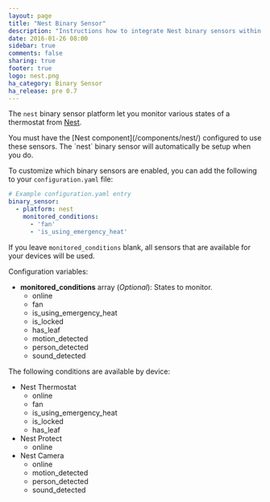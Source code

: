 ```yaml
---
layout: page
title: "Nest Binary Sensor"
description: "Instructions how to integrate Nest binary sensors within Home Assistant."
date: 2016-01-26 08:00
sidebar: true
comments: false
sharing: true
footer: true
logo: nest.png
ha_category: Binary Sensor
ha_release: pre 0.7
---
```



The `nest` binary sensor platform let you monitor various states of a thermostat from [Nest](https://nest.com).

<p class='note'>
You must have the [Nest component](/components/nest/) configured to use these sensors.  The `nest` binary sensor will automatically be setup when you do.
</p>

To customize which binary sensors are enabled, you can add the following to your `configuration.yaml` file:

```yaml
# Example configuration.yaml entry
binary_sensor:
  - platform: nest
    monitored_conditions:
      - 'fan'
      - 'is_using_emergency_heat'
```

If you leave `monitored_conditions` blank, all sensors that are available for your devices will be used.

Configuration variables:

- **monitored_conditions** array (*Optional*): States to monitor.
  - online
  - fan
  - is\_using\_emergency\_heat
  - is\_locked
  - has\_leaf
  - motion\_detected
  - person\_detected
  - sound\_detected

The following conditions are available by device:

- Nest Thermostat
  - online
  - fan
  - is\_using\_emergency\_heat
  - is\_locked
  - has\_leaf
- Nest Protect
  - online
- Nest Camera
  - online
  - motion\_detected
  - person\_detected
  - sound\_detected
